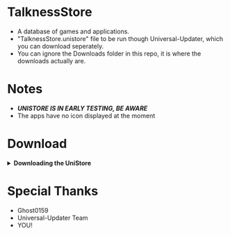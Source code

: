 # TalknessStore
- A database of games and applications.
- "TalknessStore.unistore" file to be run though Universal-Updater, which you can download seperately.
- You can ignore the Downloads folder in this repo, it is where the downloads actually are.

# Notes
- ***UNISTORE IS IN EARLY TESTING, BE AWARE***
- The apps have no icon displayed at the moment

# Download
<details><summary><B>Downloading the UniStore</B></summary>

- Head over to [https://github.com/TomTalker/TalknessStore/TalknessStore.unistore](here) to download.
- Or alternatively use these QR Codes to download from Universal-Updater

##### QR Code (Stable)
  <a href="https://github.com/TomTalker/TalknessStore/blob/master/Downloads/Extras/TalknessStore.unistore.png?raw=true"><img src="https://github.com/TomTalker/TalknessStore/blob/master/Downloads/Extras/TalknessStore.unistore.png?raw=true" height="300px"></a>
  
##### QR Code (Unstable)
  <a href="https://github.com/TomTalker/TalknessStore/blob/master/Downloads/Extras/TalknessStoreERL.unistore.png?raw=true"><img src="https://github.com/TomTalker/TalknessStore/blob/master/Downloads/Extras/TalknessStoreERL.unistore.png?raw=true" height="300px"></a>

  </details></details>

# Special Thanks
- Ghost0159
- Universal-Updater Team
- YOU!

